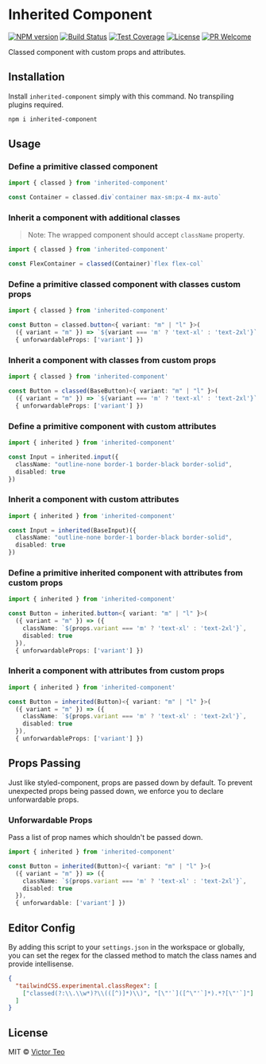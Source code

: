 Inherited Component
===================
[![NPM version][npm-image]][npm-url]
[![Build Status][github-ci-image]][github-ci-url]
[![Test Coverage][cov-image]][cov-url]
[![License][license-image]][license-url]
[![PR Welcome][pr-image]][pr-url]

Classed component with custom props and attributes.

## Installation

Install `inherited-component` simply with this command. No transpiling plugins
required.

```sh
npm i inherited-component
```

## Usage

### Define a primitive classed component

```ts
import { classed } from 'inherited-component'

const Container = classed.div`container max-sm:px-4 mx-auto`
```

### Inherit a component with additional classes

> Note: The wrapped component should accept `className` property.

```ts
import { classed } from 'inherited-component'

const FlexContainer = classed(Container)`flex flex-col`
```

### Define a primitive classed component with classes custom props

```ts
import { classed } from 'inherited-component'

const Button = classed.button<{ variant: "m" | "l" }>(
  ({ variant = "m" }) => `${variant === 'm' ? 'text-xl' : 'text-2xl'}`,
  { unforwardableProps: ['variant'] })
```

### Inherit a component with classes from custom props

```ts
import { classed } from 'inherited-component'

const Button = classed(BaseButton)<{ variant: "m" | "l" }>(
  ({ variant = "m" }) => `${variant === 'm' ? 'text-xl' : 'text-2xl'}`,
  { unforwardableProps: ['variant'] })
```

### Define a primitive component with custom attributes

```ts
import { inherited } from 'inherited-component'

const Input = inherited.input({
  className: "outline-none border-1 border-black border-solid",
  disabled: true
})
```

### Inherit a component with custom attributes

```ts
import { inherited } from 'inherited-component'

const Input = inherited(BaseInput)({
  className: "outline-none border-1 border-black border-solid",
  disabled: true
})
```

### Define a primitive inherited component with attributes from custom props

```ts
import { inherited } from 'inherited-component'

const Button = inherited.button<{ variant: "m" | "l" }>(
  ({ variant = "m" }) => ({
    className: `${props.variant === 'm' ? 'text-xl' : 'text-2xl'}`,
    disabled: true
  }),
  { unforwardableProps: ['variant'] })
```

### Inherit a component with attributes from custom props

```ts
import { inherited } from 'inherited-component'

const Button = inherited(Button)<{ variant: "m" | "l" }>(
  ({ variant = "m" }) => ({
    className: `${props.variant === 'm' ? 'text-xl' : 'text-2xl'}`,
    disabled: true
  }),
  { unforwardableProps: ['variant'] })
```

## Props Passing

Just like styled-component, props are passed down by default. To prevent
unexpected props being passed down, we enforce you to declare unforwardable
props.

### Unforwardable Props

Pass a list of prop names which shouldn't be passed down.

```ts
import { inherited } from 'inherited-component'

const Button = inherited(Button)<{ variant: "m" | "l" }>(
  ({ variant = "m" }) => ({
    className: `${props.variant === 'm' ? 'text-xl' : 'text-2xl'}`,
    disabled: true
  }),
  { unforwardable: ['variant'] })
```

## Editor Config

By adding this script to your `settings.json` in the workspace or globally, you
can set the regex for the classed method to match the class names and provide
intellisense.

```json
{
  "tailwindCSS.experimental.classRegex": [
    ["classed(?:\\.\\w*)?\\(([^)]*)\\)", "[\"'`]([^\"'`]*).*?[\"'`]"]
  ]
}
```

## License

MIT © [Victor Teo][license-url]

[npm-image]: https://img.shields.io/npm/v/inherited-component.svg?style=flat-square&color=ff69b4&logo=react
[npm-url]: https://npmjs.org/package/inherited-component
[github-ci-image]: https://img.shields.io/github/actions/workflow/status/victorteokw/inherited-component/CI.yml.svg?style=flat-square&color=blue&logo=github
[github-ci-url]: https://github.com/victorteokw/inherited-component/actions/
[cov-image]: https://img.shields.io/codecov/c/github/victorteokw/inherited-component/main.svg?style=flat-square&logo=codecov
[cov-url]: https://codecov.io/gh/victorteokw/inherited-component
[license-image]: https://img.shields.io/github/license/victorteokw/inherited-component.svg?style=flat-square
[license-url]: https://github.com/victorteokw/inherited-component/blob/master/LICENSE
[pr-image]: https://img.shields.io/badge/PRs-welcome-brightgreen.svg?style=flat-square
[pr-url]: https://github.com/victorteokw/inherited-component/blob/master/CONTRIBUTING.md
